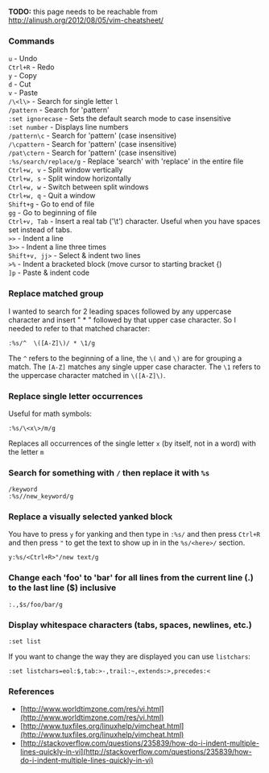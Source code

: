 **TODO:** this page needs to be reachable from http://alinush.org/2012/08/05/vim-cheatsheet/

### Commands

`u` - Undo  
`Ctrl+R` - Redo   
`y` - Copy   
`d` - Cut   
`v` - Paste   
`/\<l\>` - Search for single letter `l`  
`/pattern` - Search for 'pattern'  
`:set ignorecase` - Sets the default search mode to case insensitive  
`:set number` - Displays line numbers   
`/pattern\c` - Search for 'pattern' (case insensitive)   
`/\cpattern` - Search for 'pattern' (case insensitive)   
`/pat\ctern` - Search for 'pattern' (case insensitive)  
`:%s/search/replace/g` - Replace 'search' with 'replace' in the entire file   
`Ctrl+w, v` - Split window vertically   
`Ctrl+w, s` - Split window horizontally   
`Ctrl+w, w` - Switch between split windows   
`Ctrl+w, q` - Quit a window   
`Shift+g` - Go to end of file  
`gg` - Go to beginning of file   
`Ctrl+v, Tab` - Insert a real tab ('\t') character. Useful when you have spaces set instead of tabs.   
`>>` - Indent a line   
`3>>` - Indent a line three times  
`Shift+v, jj>` - Select & indent two lines   
`>%` - Indent a bracketed block (move cursor to starting bracket {)   
`]p` - Paste & indent code  

### Replace matched group

I wanted to search for 2 leading spaces followed by any uppercase character
and insert " * " followed by  that upper case character. So I needed to refer to that matched character:

    :%s/^  \([A-Z]\)/ * \1/g

The `^` refers to the beginning of a line, the `\(` and `\)` are for grouping a match. The `[A-Z]` matches any single upper case character. The `\1` refers to the uppercase character matched in `\([A-Z]\)`.

### Replace single letter occurrences

Useful for math symbols:

    :%s/\<x\>/m/g

Replaces all occurrences of the single letter `x` (by itself, not in a word) with the letter `m`

### Search for something with `/` then replace it with `%s`

    /keyword
    :%s//new_keyword/g

### Replace a visually selected yanked block

You have to press `y` for yanking and then type in `:%s/` and then press `Ctrl+R` and then press `"` to get the text to show up in in the `%s/<here>/` section.

    y:%s/<Ctrl+R>"/new text/g

### Change each 'foo' to 'bar' for all lines from the current line (.) to the last line ($) inclusive
    
    :.,$s/foo/bar/g

### Display whitespace characters (tabs, spaces, newlines, etc.)

    :set list

If you want to change the way they are displayed you can use `listchars`:

    :set listchars=eol:$,tab:>-,trail:~,extends:>,precedes:<

### References

 - [http://www.worldtimzone.com/res/vi.html](http://www.worldtimzone.com/res/vi.html)
 - [http://www.tuxfiles.org/linuxhelp/vimcheat.html](http://www.tuxfiles.org/linuxhelp/vimcheat.html)
 - [http://stackoverflow.com/questions/235839/how-do-i-indent-multiple-lines-quickly-in-vi](http://stackoverflow.com/questions/235839/how-do-i-indent-multiple-lines-quickly-in-vi)

